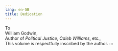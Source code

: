 ```yaml
---
lang: en-GB
title: Dedication
---
```


To\
William Godwin,\
Author of *Political Justice*, *Caleb Williams*, etc.,\
This volume is respectfully inscribed by the author.
:::
